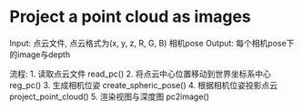 # Project a point cloud as images
Input:
    点云文件, 点云格式为(x, y, z, R, G, B)
    相机pose
Output:
    每个相机pose下的image与depth

流程:
    1. 读取点云文件
        read_pc()
    2. 将点云中心位置移动到世界坐标系中心
        reg_pc()
    3. 生成相机位姿
        create_spheric_pose()
    4. 根据相机位姿投影点云
        project_point_cloud()
    5. 渲染视图与深度图
        pc2image()